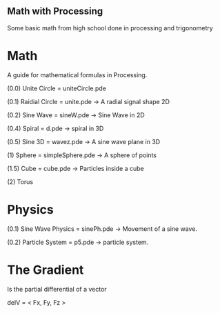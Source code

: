 ## Math with Processing

Some basic math from high school done in processing and trigonometry 

# Math

A guide for mathematical formulas in Processing.

(0.0) Unite Circle = uniteCircle.pde 

(0.1) Raidial Circle = unite.pde -> A radial signal shape 2D

(0.2) Sine Wave = sineW.pde -> Sine Wave in 2D

(0.4) Spiral = d.pde  -> spiral in 3D

(0.5) Sine 3D = wavez.pde -> A sine wave plane in 3D

(1) Sphere = simpleSphere.pde -> A sphere of points

(1.5) Cube = cube.pde -> Particles inside a cube 

(2) Torus 


# Physics

  (0.1) Sine Wave Physics = sinePh.pde  -> Movement of a sine wave.
  
  (0.2) Particle System = p5.pde -> particle system.


# The Gradient

Is the partial differential of a vector

delV = < Fx, Fy, Fz >
